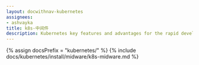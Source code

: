 ```yaml
---
layout: docwithnav-kubernetes
assignees:
- ashvayka
title: k8s-中间件
description: Kubernetes key features and advantages for the rapid development of IoT projects and applications.
---
```


{% assign docsPrefix = "kubernetes/" %}
{% include docs/kubernetes/install/midware/k8s-midware.md %}


